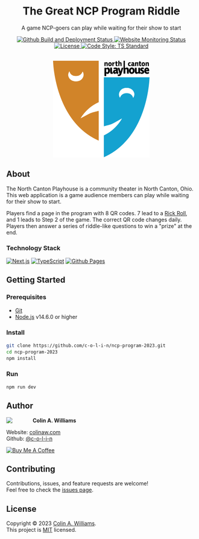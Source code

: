 <h1 align="center">The Great NCP Program Riddle</h1>

<p align="center">A game NCP-goers can play while waiting for their show to start</p>


<div align="center">
  <a href="https://github.com/c-o-l-i-n/ncp-program-2023/actions/workflows/deploy.yml">
    <img alt="Github Build and Deployment Status" src="https://img.shields.io/github/actions/workflow/status/c-o-l-i-n/ncp-program-2023/deploy.yml?branch=main&logo=github&logoWidth=12">
  </a>
  <a href="https://ncp.rocks">
    <img alt="Website Monitoring Status" src="https://img.shields.io/website?url=https%3A%2F%2Fncp.rocks">
  </a>
  <a href="LICENSE">
    <img alt="License" src="https://img.shields.io/github/license/c-o-l-i-n/ncp-program-2023" />
  </a>
  <a href="https://standardjs.com">
    <img alt="Code Style: TS Standard" src="https://img.shields.io/badge/code%20style-ts--standard-blue?logo=typescript&logoColor=white&logoWidth=12" />
  </a>
</div>

<br />

<p align="center">
  <a href="https://potl.uk">
    <img alt="North Canton Playhouse Logo" width="256" height="256" src="public/images/ncp-color.svg" />
  </a>
</p>

## About

The North Canton Playhouse is a community theater in North Canton, Ohio. This web application is a game audience members can play while waiting for their show to start.

Players find a page in the program with 8 QR codes. 7 lead to a [Rick Roll](https://www.youtube.com/watch?v=dQw4w9WgXcQ), and 1 leads to Step 2 of the game. The correct QR code changes daily. Players then answer a series of riddle-like questions to win a "prize" at the end.

### Technology Stack

[![Next.js](https://img.shields.io/badge/Next.js-black?style=for-the-badge&logo=next.js&logoColor=white)](https://nextjs.org/)
[![TypeScript](https://img.shields.io/badge/TypeScript-%23007ACC.svg?style=for-the-badge&logo=typescript&logoColor=white)](https://www.typescriptlang.org/)
[![Github Pages](https://img.shields.io/badge/Github%20Pages-%232671E5.svg?style=for-the-badge&logo=githubactions&logoColor=white)](https://pages.github.com/)

## Getting Started

### Prerequisites

- [Git](https://git-scm.com/)
- [Node.js](https://nodejs.org/) v14.6.0 or higher

### Install

```sh
git clone https://github.com/c-o-l-i-n/ncp-program-2023.git
cd ncp-program-2023
npm install
```

### Run

```sh
npm run dev
```

## Author

<a href="https://github.com/c-o-l-i-n">
  <img src="https://images.weserv.nl/?url=avatars.githubusercontent.com/u/40863449?v=4&w=140&fit=cover&mask=circle&maxage=7d" style="width: 70px" align="left"/>
</a>

**Colin A. Williams**

Website: [colinaw.com](https://colinaw.com)
<br>
Github: [@c-o-l-i-n](https://github.com/c-o-l-i-n)

<a href="https://www.buymeacoffee.com/colinw"><img src="https://cdn.buymeacoffee.com/buttons/v2/default-yellow.png" alt="Buy Me A Coffee" style="width: 200px" ></a>

## Contributing

Contributions, issues, and feature requests are welcome!<br />Feel free to check the [issues page](https://github.com/c-o-l-i-n/ncp-program-2023/issues).

## License

Copyright © 2023 [Colin A. Williams](https://github.com/c-o-l-i-n).<br /> This project is [MIT](LICENSE) licensed.
